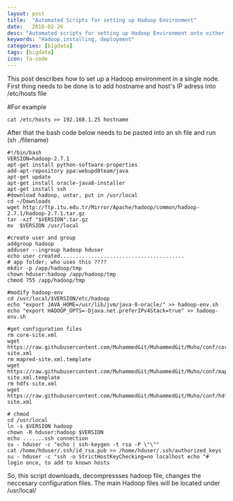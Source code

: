 ```yaml
---
layout: post
title:  "Automated Scripts for setting up Hadoop Environment"
date:   2016-02-26
desc: "Automated scripts for setting up Hadoop Environment onto either Single or Multi-node cluster."
keywords: "Hadoop,installing, deployment"
categories: [bigdata]
tags: [bigdata]
icon: fa-code
---
```


This post describes how to set up a Hadoop environment in a single node.
First thing needs to be done is to add hostname and host's IP adress into /etc/hosts file

#For example 
``` shell
cat /etc/hosts >> 192.168.1.25 hostname
```

After that the bash code below needs to be pasted into an sh file and run (sh ./filename)

``` shell
#!/bin/bash
VERSION=hadoop-2.7.1
apt-get install python-software-properties
add-apt-repository ppa:webupd8team/java
apt-get update
apt-get install oracle-java8-installer
apt-get install ssh
#download hadoop, untar, put in /usr/local
cd ~/Downloads
wget http://ftp.itu.edu.tr/Mirror/Apache/hadoop/common/hadoop-2.7.1/hadoop-2.7.1.tar.gz
tar -xzf "$VERSION".tar.gz
mv  $VERSION /usr/local

#create user and group
addgroup hadoop
adduser --ingroup hadoop hduser
echo user created........................................
# app folder; who uses this ????
mkdir -p /app/hadoop/tmp
chown hduser:hadoop /app/hadoop/tmp
chmod 755 /app/hadoop/tmp

#modify hadoop-env
cd /usr/local/$VERSION/etc/hadoop
echo "export JAVA_HOME=/usr/lib/jvm/java-8-oracle/" >> hadoop-env.sh
echo "export HADOOP_OPTS=-Djava.net.preferIPv4Stack=true" >> hadoop-env.sh

#get configuration files
rm core-site.xml
wget https://raw.githubusercontent.com/MuhammedGit/MuhammedGit/Muho/conf/core-site.xml
rm mapred-site.xml.template
wget https://raw.githubusercontent.com/MuhammedGit/MuhammedGit/Muho/conf/mapred-site.xml.template
rm hdfs-site.xml
wget https://raw.githubusercontent.com/MuhammedGit/MuhammedGit/Muho/conf/hdfs-site.xml

# chmod
cd /usr/local
ln -s $VERSION hadoop
chown -R hduser:hadoop $VERSION
echo .......ssh connection 
su - hduser -c "echo | ssh-keygen -t rsa -P \"\""
cat /home/hduser/.ssh/id_rsa.pub >> /home/hduser/.ssh/authorized_keys
su - hduser -c "ssh -o StrictHostKeyChecking=no localhost echo "# login once, to add to known hosts
```

So, this script downloads, decompressses hadoop file, changes the neccesary configuration files. 
The main Hadoop files will be located under /usr/local/
